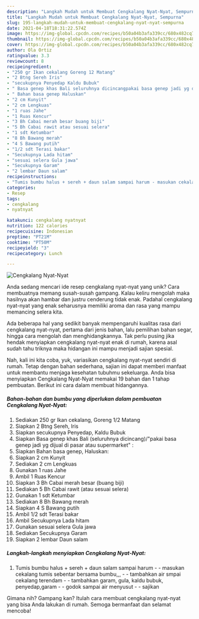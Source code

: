 ```yaml
---
description: "Langkah Mudah untuk Membuat Cengkalang Nyat-Nyat, Sempurna"
title: "Langkah Mudah untuk Membuat Cengkalang Nyat-Nyat, Sempurna"
slug: 195-langkah-mudah-untuk-membuat-cengkalang-nyat-nyat-sempurna
date: 2021-04-18T18:31:22.574Z
image: https://img-global.cpcdn.com/recipes/b50a04b3afa339cc/680x482cq70/cengkalang-nyat-nyat-foto-resep-utama.jpg
thumbnail: https://img-global.cpcdn.com/recipes/b50a04b3afa339cc/680x482cq70/cengkalang-nyat-nyat-foto-resep-utama.jpg
cover: https://img-global.cpcdn.com/recipes/b50a04b3afa339cc/680x482cq70/cengkalang-nyat-nyat-foto-resep-utama.jpg
author: Ola Ortiz
ratingvalue: 3.3
reviewcount: 8
recipeingredient:
- "250 gr Ikan cekalang Goreng 12 Matang"
- "2 Btng Sereh Iris"
- "secukupnya Penyedap Kaldu Bubuk"
- " Basa genep khas Bali seluruhnya dicincangpakai basa genep jadi yg dijual di pasar atau supermarket "
- " Bahan basa genep Haluskan"
- "2 cm Kunyit"
- "2 cm Lengkuas"
- "1 ruas Jahe"
- "1 Ruas Kencur"
- "3 Bh Cabai merah besar buang biji"
- "5 Bh Cabai rawit atau sesuai selera"
- "1 sdt Ketumbar"
- "8 Bh Bawang merah"
- "4 S Bawang putih"
- "1/2 sdt Terasi bakar"
- "Secukupnya Lada hitam"
- "sesuai selera Gula jawa"
- "Secukupnya Garam"
- "2 lembar Daun salam"
recipeinstructions:
- "Tumis bumbu halus + sereh + daun salam sampai harum - masukan cekalang tumis sebentar bersama bumbu,,, - tambahkan air smpai cekalang terendam - tambahkan garam, gula, kaldu bubuk, penyedap,garam - godok sampai air menyusut - sajikan"
categories:
- Resep
tags:
- cengkalang
- nyatnyat

katakunci: cengkalang nyatnyat 
nutrition: 122 calories
recipecuisine: Indonesian
preptime: "PT21M"
cooktime: "PT50M"
recipeyield: "3"
recipecategory: Lunch

---
```



![Cengkalang Nyat-Nyat](https://img-global.cpcdn.com/recipes/b50a04b3afa339cc/680x482cq70/cengkalang-nyat-nyat-foto-resep-utama.jpg)

Anda sedang mencari ide resep cengkalang nyat-nyat yang unik? Cara membuatnya memang susah-susah gampang. Kalau keliru mengolah maka hasilnya akan hambar dan justru cenderung tidak enak. Padahal cengkalang nyat-nyat yang enak seharusnya memiliki aroma dan rasa yang mampu memancing selera kita.

Ada beberapa hal yang sedikit banyak mempengaruhi kualitas rasa dari cengkalang nyat-nyat, pertama dari jenis bahan, lalu pemilihan bahan segar, hingga cara mengolah dan menghidangkannya. Tak perlu pusing jika hendak menyiapkan cengkalang nyat-nyat enak di rumah, karena asal sudah tahu triknya maka hidangan ini mampu menjadi sajian spesial.




Nah, kali ini kita coba, yuk, variasikan cengkalang nyat-nyat sendiri di rumah. Tetap dengan bahan sederhana, sajian ini dapat memberi manfaat untuk membantu menjaga kesehatan tubuhmu sekeluarga. Anda bisa menyiapkan Cengkalang Nyat-Nyat memakai 19 bahan dan 1 tahap pembuatan. Berikut ini cara dalam membuat hidangannya.

<!--inarticleads1-->

##### Bahan-bahan dan bumbu yang diperlukan dalam pembuatan Cengkalang Nyat-Nyat:

1. Sediakan 250 gr Ikan cekalang, Goreng 1/2 Matang
1. Siapkan 2 Btng Sereh, Iris
1. Siapkan secukupnya Penyedap, Kaldu Bubuk
1. Siapkan  Basa genep khas Bali (seluruhnya dicincang)/&#34;pakai basa genep jadi yg dijual di pasar atau supermarket&#34; :
1. Siapkan  Bahan basa genep, Haluskan:
1. Siapkan 2 cm Kunyit
1. Sediakan 2 cm Lengkuas
1. Gunakan 1 ruas Jahe
1. Ambil 1 Ruas Kencur
1. Siapkan 3 Bh Cabai merah besar (buang biji)
1. Sediakan 5 Bh Cabai rawit (atau sesuai selera)
1. Gunakan 1 sdt Ketumbar
1. Sediakan 8 Bh Bawang merah
1. Siapkan 4 S Bawang putih
1. Ambil 1/2 sdt Terasi bakar
1. Ambil Secukupnya Lada hitam
1. Gunakan sesuai selera Gula jawa
1. Sediakan Secukupnya Garam
1. Siapkan 2 lembar Daun salam




<!--inarticleads2-->

##### Langkah-langkah menyiapkan Cengkalang Nyat-Nyat:

1. Tumis bumbu halus + sereh + daun salam sampai harum - - masukan cekalang tumis sebentar bersama bumbu,,, - - tambahkan air smpai cekalang terendam - - tambahkan garam, gula, kaldu bubuk, penyedap,garam - - godok sampai air menyusut - - sajikan




Gimana nih? Gampang kan? Itulah cara membuat cengkalang nyat-nyat yang bisa Anda lakukan di rumah. Semoga bermanfaat dan selamat mencoba!
